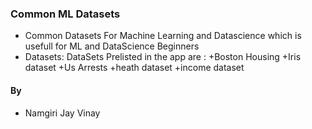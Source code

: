 ### Common ML Datasets

+ Common Datasets For Machine Learning and Datascience which is usefull for ML and DataScience Beginners
+ Datasets: DataSets Prelisted in the app are :
+Boston Housing
+Iris dataset
+Us Arrests
+heath dataset
+income dataset

#### By
+ Namgiri Jay Vinay
